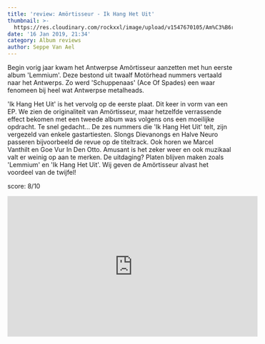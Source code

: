 ```yaml
---
title: 'review: Amörtisseur - Ik Hang Het Uit'
thumbnail: >-
  https://res.cloudinary.com/rockxxl/image/upload/v1547670105/Am%C3%B6rtisseur_voorkant__1.jpg
date: '16 Jan 2019, 21:34'
category: Album reviews
author: Seppe Van Ael
---
```

Begin vorig jaar kwam het Antwerpse Amörtisseur aanzetten met hun eerste album 'Lemmium'. Deze bestond uit twaalf Motörhead nummers vertaald naar het Antwerps. Zo werd 'Schuppenaas' (Ace Of Spades) een waar fenomeen bij heel wat Antwerpse metalheads. 

'Ik Hang Het Uit' is het vervolg op de eerste plaat. Dit keer in vorm van een EP. We zien de originaliteit van Amörtisseur, maar hetzelfde verrassende effect bekomen met een tweede album was volgens ons een moeilijke opdracht. Te snel gedacht... De zes nummers die 'Ik Hang Het Uit' telt, zijn vergezeld van enkele gastartiesten. Slongs Dievanongs en Halve Neuro passeren bijvoorbeeld de revue op de titeltrack. Ook horen we Marcel Vanthilt en Goe Vur In Den Otto. Amusant is het zeker weer en ook muzikaal valt er weinig op aan te merken. De uitdaging? Platen blijven maken zoals 'Lemmium' en 'Ik Hang Het Uit'. Wij geven de Amörtisseur alvast het voordeel van de twijfel! 

score: 8/10 

<iframe width="560" height="315" src="https://www.youtube.com/embed/ScVc8yIM4_E" frameborder="0" allow="accelerometer; autoplay; encrypted-media; gyroscope; picture-in-picture" allowfullscreen></iframe>
